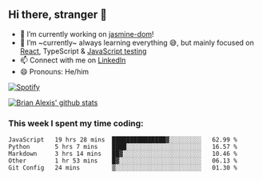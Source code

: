 ## Hi there, stranger 👋

- 🔭 I’m currently working on [jasmine-dom](https://github.com/testing-library/jasmine-dom)!
- 🌱 I’m ~currently~ always learning everything 😅, but mainly focused on [React](https://courseit.com.ar/cursos/frontend-avanzado-2020), TypeScript & [JavaScript testing](https://testingjavascript.com/)
- 📫 Connect with me on [LinkedIn](https://www.linkedin.com/in/brian-alexis/)
- 😄 Pronouns: He/him

[![Spotify](https://novatorem-nine-beige.vercel.app/api/spotify)](https://open.spotify.com/user/21ttbyunhf56rp6soqidgfk2q)

[![Brian Alexis' github stats](https://github-readme-stats-sepia-two.vercel.app/api?username=brrianalexis&show_icons=true&hide_border=true?count_private=true)](https://github.com/brrianalexis/github-readme-stats)

### This week I spent my time coding:
<!--START_SECTION:waka-->
```text
JavaScript   19 hrs 28 mins  ███████████████▓░░░░░░░░░   62.99 % 
Python       5 hrs 7 mins    ████░░░░░░░░░░░░░░░░░░░░░   16.57 % 
Markdown     3 hrs 14 mins   ██▓░░░░░░░░░░░░░░░░░░░░░░   10.46 % 
Other        1 hr 53 mins    █▓░░░░░░░░░░░░░░░░░░░░░░░   06.13 % 
Git Config   24 mins         ▒░░░░░░░░░░░░░░░░░░░░░░░░   01.30 % 
```
<!--END_SECTION:waka-->
